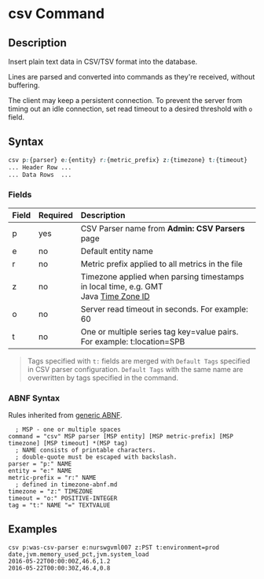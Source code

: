 # csv Command

## Description

Insert plain text data in CSV/TSV format into the database.

Lines are parsed and converted into commands as they're received, without buffering.

The client may keep a persistent connection. To prevent the server from timing out an idle connection, set read timeout to a desired threshold with `o` field.

## Syntax

```css
csv p:{parser} e:{entity} r:{metric_prefix} z:{timezone} t:{timeout}
... Header Row ...
... Data Rows  ...
```

### Fields

| **Field** | **Required** | **Description** |
|:---|:---|:---|
| p         | yes          | CSV Parser name from **Admin: CSV Parsers** page |
| e         | no           | Default entity name                       |
| r         | no           | Metric prefix applied to all metrics in the file                           |
| z         | no           | Timezone applied when parsing timestamps in local time, e.g. GMT<br>Java [Time Zone ID](timezone-abnf.md)  |
| o | no | Server read timeout in seconds. For example: 60 |
| t         | no           | One or multiple series tag key=value pairs. For example: t:location=SPB   |

> Tags specified with `t:` fields are merged with `Default Tags` specified in CSV parser configuration. 
`Default Tags` with the same name are overwritten by tags specified in the command.

### ABNF Syntax

Rules inherited from [generic ABNF](generic-abnf.md).

```properties
  ; MSP - one or multiple spaces
command = "csv" MSP parser [MSP entity] [MSP metric-prefix] [MSP timezone] [MSP timeout] *(MSP tag)
  ; NAME consists of printable characters. 
  ; double-quote must be escaped with backslash.
parser = "p:" NAME
entity = "e:" NAME
metric-prefix = "r:" NAME
  ; defined in timezone-abnf.md
timezone = "z:" TIMEZONE
timeout = "o:" POSITIVE-INTEGER
tag = "t:" NAME "=" TEXTVALUE
```

## Examples

```ls
csv p:was-csv-parser e:nurswgvml007 z:PST t:environment=prod
date,jvm.memory_used_pct,jvm.system_load
2016-05-22T00:00:00Z,46.6,1.2
2016-05-22T00:00:30Z,46.4,0.8
```




